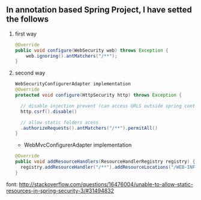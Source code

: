 ## In annotation based Spring Project, I have setted the follows

1. first way

	```java
	@Override
	public void configure(WebSecurity web) throws Exception {
		web.ignoring().antMatchers("/**");
	}
	```
2. second way

	```java
	WebSecurityConfigurerAdapter implementation
	@Override
	protected void configure(HttpSecurity http) throws Exception {
	
	  // disable injection prevent (can access URLS outside spring context)
	  http.csrf().disable()
	
	  // allow static folders acess
	  .authorizeRequests().antMatchers("/**").permitAll()
	}
	```

	* WebMvcConfigurerAdapter implementation

	```java
	@Override
	public void addResourceHandlers(ResourceHandlerRegistry registry) {
	  registry.addResourceHandler("/**").addResourceLocations("/WEB-INF/static/");
	}
	```
font: http://stackoverflow.com/questions/16476004/unable-to-allow-static-resources-in-spring-security-3/#31494832
